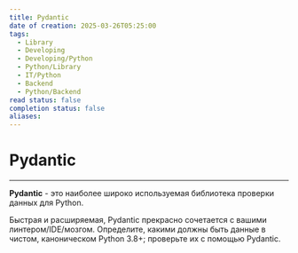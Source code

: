 ```yaml
---
title: Pydantic
date of creation: 2025-03-26T05:25:00
tags:
  - Library
  - Developing
  - Developing/Python
  - Python/Library
  - IT/Python
  - Backend
  - Python/Backend
read status: false
completion status: false
aliases:
---
```

# Pydantic
---

**Pydantic** - это наиболее широко используемая библиотека проверки данных для Python.

Быстрая и расширяемая, Pydantic прекрасно сочетается с вашими линтером/IDE/мозгом. Определите, какими должны быть данные в чистом, каноническом Python 3.8+; проверьте их с помощью Pydantic.
